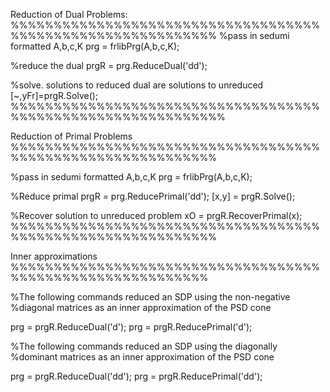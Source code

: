 Reduction of Dual Problems:
%%%%%%%%%%%%%%%%%%%%%%%%%%%%%%%%%%%%%%%%%%%%%%%%%%%%%%%%%%%%
%pass in sedumi formatted A,b,c,K
prg = frlibPrg(A,b,c,K);

%reduce the dual
prgR = prg.ReduceDual('dd');

%solve. solutions to reduced dual are solutions to unreduced
[~,yFr]=prgR.Solve();
%%%%%%%%%%%%%%%%%%%%%%%%%%%%%%%%%%%%%%%%%%%%%%%%%%%%%%%%%%%%%


Reduction of Primal Problems
%%%%%%%%%%%%%%%%%%%%%%%%%%%%%%%%%%%%%%%%%%%%%%%%%%%%%%%%%%%%

%pass in sedumi formatted A,b,c,K
prg = frlibPrg(A,b,c,K);

%Reduce primal
prgR = prg.ReducePrimal('dd');
[x,y] = prgR.Solve();

%Recover solution to unreduced problem
xO = prgR.RecoverPrimal(x);
%%%%%%%%%%%%%%%%%%%%%%%%%%%%%%%%%%%%%%%%%%%%%%%%%%%%%%%%%%%%



Inner approximations
%%%%%%%%%%%%%%%%%%%%%%%%%%%%%%%%%%%%%%%%%%%%%%%%%%%%%%%%%%%

%The following commands reduced an SDP using the non-negative
%diagonal  matrices as an inner approximation of the PSD cone

prg = prgR.ReduceDual('d');
prg = prgR.ReducePrimal('d');


%The following commands reduced an SDP using the diagonally
%dominant matrices as an inner approximation of the PSD cone

prg = prgR.ReduceDual('dd');
prg = prgR.ReducePrimal('dd');



